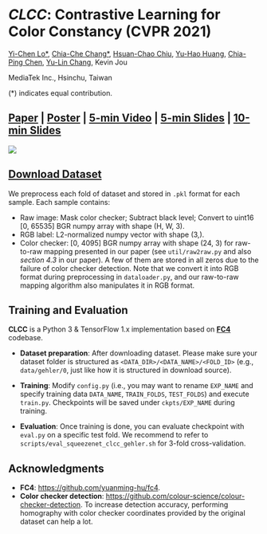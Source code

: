 # *CLCC*: Contrastive Learning for Color Constancy (CVPR 2021)

[Yi-Chen Lo*](https://scholar.google.com/citations?user=EPYQ48sAAAAJ), [Chia-Che Chang*](https://scholar.google.com.tw/citations?user=FK1RcpoAAAAJ), [Hsuan-Chao Chiu](https://scholar.google.com/citations?user=9gisBUMAAAAJ), [Yu-Hao Huang](https://www.linkedin.com/in/yu-hao-huang-72821060), [Chia-Ping Chen](https://www.linkedin.com/in/chia-ping-chen-81674078/), [Yu-Lin Chang](https://scholar.google.com/citations?user=0O9rukQAAAAJ), Kevin Jou

MediaTek Inc., Hsinchu, Taiwan

(*) indicates equal contribution.

## [Paper](https://arxiv.org/abs/2106.04989) | [Poster](https://drive.google.com/file/d/1CMQc4UNz3u7YNzRIndhv9JZOsnyJXWja/view?usp=sharing) | [5-min Video](https://drive.google.com/file/d/1X1r-Tdpg9muDIuL0KQhToDVCj8DktWkj/view?usp=sharing) | [5-min Slides](https://drive.google.com/file/d/15DURpH6eTK3eLviOWUBDV74jHKtv7UtW/view?usp=sharing) | [10-min Slides](https://drive.google.com/file/d/1oMmoaaWmft7jjOp2-atoB4icd69Agen0/view?usp=sharing)

<img src="https://github.com/howardyclo/CLCC-CVPR21/blob/master/fig/poster.png" />

## [Download Dataset](https://mega.nz/folder/G9JUQRja#Nnd40DVW41M_lNCW5f0ZGg)
We preprocess each fold of dataset and stored in `.pkl` format for each sample. Each sample contains:
* Raw image: Mask color checker; Subtract black level; Convert to uint16 [0, 65535] BGR numpy array with shape (H, W, 3).
* RGB label: L2-normalized numpy vector with shape (3,).
* Color checker: [0, 4095] BGR numpy array with shape (24, 3) for raw-to-raw mapping presented in our paper (see `util/raw2raw.py` and also *section 4.3* in our paper). A few of them are stored in all zeros due to the failure of color checker detection. Note that we convert it into RGB format during preprocessing in `dataloader.py`, and our raw-to-raw mapping algorithm also manipulates it in RGB format.
 
## Training and Evaluation
**CLCC** is a Python 3 & TensorFlow 1.x implementation based on [**FC4**](https://github.com/yuanming-hu/fc4) codebase.
* **Dataset preparation**: After downloading dataset. Please make sure your dataset folder is structured as `<DATA_DIR>/<DATA_NAME>/<FOLD_ID>` (e.g., `data/gehler/0`, just like how it is structured in download source).
 
* **Training**: Modify `config.py` (i.e., you may want to rename `EXP_NAME` and specify training data `DATA_NAME`, `TRAIN_FOLDS`, `TEST_FOLDS`) and execute `train.py`. Checkpoints will be saved under `ckpts/EXP_NAME` during training.

* **Evaluation**: Once training is done, you can evaluate checkpoint with `eval.py` on a specific test fold. We recommend to refer to `scripts/eval_squeezenet_clcc_gehler.sh` for 3-fold cross-validation.

## Acknowledgments
* **FC4**: https://github.com/yuanming-hu/fc4.
* **Color checker detection**: https://github.com/colour-science/colour-checker-detection. To increase detection accuracy, performing homography with color checker coordinates provided by the original dataset can help a lot.
